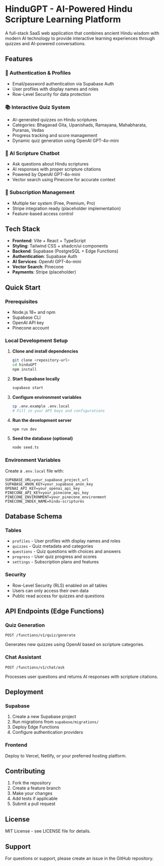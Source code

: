 
# HinduGPT - AI-Powered Hindu Scripture Learning Platform

A full-stack SaaS web application that combines ancient Hindu wisdom with modern AI technology to provide interactive learning experiences through quizzes and AI-powered conversations.

## Features

### 🔐 Authentication & Profiles
- Email/password authentication via Supabase Auth
- User profiles with display names and roles
- Row-Level Security for data protection

### 📚 Interactive Quiz System
- AI-generated quizzes on Hindu scriptures
- Categories: Bhagavad Gita, Upanishads, Ramayana, Mahabharata, Puranas, Vedas
- Progress tracking and score management
- Dynamic quiz generation using OpenAI GPT-4o-mini

### 💬 AI Scripture Chatbot
- Ask questions about Hindu scriptures
- AI responses with proper scripture citations
- Powered by OpenAI GPT-4o-mini
- Vector search using Pinecone for accurate context

### 👑 Subscription Management
- Multiple tier system (Free, Premium, Pro)
- Stripe integration ready (placeholder implementation)
- Feature-based access control

## Tech Stack

- **Frontend**: Vite + React + TypeScript
- **Styling**: Tailwind CSS + shadcn/ui components
- **Backend**: Supabase (PostgreSQL + Edge Functions)
- **Authentication**: Supabase Auth
- **AI Services**: OpenAI GPT-4o-mini
- **Vector Search**: Pinecone
- **Payments**: Stripe (placeholder)

## Quick Start

### Prerequisites
- Node.js 18+ and npm
- Supabase CLI
- OpenAI API key
- Pinecone account

### Local Development Setup

1. **Clone and install dependencies**
   ```bash
   git clone <repository-url>
   cd hinduGPT
   npm install
   ```

2. **Start Supabase locally**
   ```bash
   supabase start
   ```

3. **Configure environment variables**
   ```bash
   cp .env.example .env.local
   # Fill in your API keys and configurations
   ```

4. **Run the development server**
   ```bash
   npm run dev
   ```

5. **Seed the database (optional)**
   ```bash
   node seed.ts
   ```

### Environment Variables

Create a `.env.local` file with:

```env
SUPABASE_URL=your_supabase_project_url
SUPABASE_ANON_KEY=your_supabase_anon_key
OPENAI_API_KEY=your_openai_api_key
PINECONE_API_KEY=your_pinecone_api_key
PINECONE_ENVIRONMENT=your_pinecone_environment
PINECONE_INDEX_NAME=hindu-scriptures
```

## Database Schema

### Tables
- `profiles` - User profiles with display names and roles
- `quizzes` - Quiz metadata and categories
- `questions` - Quiz questions with choices and answers
- `progress` - User quiz progress and scores
- `settings` - Subscription plans and features

### Security
- Row-Level Security (RLS) enabled on all tables
- Users can only access their own data
- Public read access for quizzes and questions

## API Endpoints (Edge Functions)

### Quiz Generation
```
POST /functions/v1/quiz/generate
```
Generates new quizzes using OpenAI based on scripture categories.

### Chat Assistant
```
POST /functions/v1/chat/ask
```
Processes user questions and returns AI responses with scripture citations.

## Deployment

### Supabase
1. Create a new Supabase project
2. Run migrations from `supabase/migrations/`
3. Deploy Edge Functions
4. Configure authentication providers

### Frontend
Deploy to Vercel, Netlify, or your preferred hosting platform.

## Contributing

1. Fork the repository
2. Create a feature branch
3. Make your changes
4. Add tests if applicable
5. Submit a pull request

## License

MIT License - see LICENSE file for details.

## Support

For questions or support, please create an issue in the GitHub repository.
